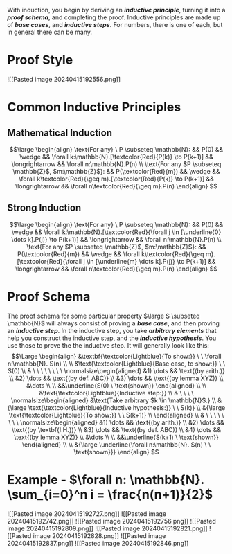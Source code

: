 With induction, you begin by deriving an ***inductive principle***, turning it into a ***proof schema***, and completing the proof. Inductive principles are made up of ***base cases***, and ***inductive steps***. For numbers, there is one of each, but in general there can be many.

# Proof Style
![[Pasted image 20240415192556.png]]

# Common Inductive Principles
## Mathematical Induction
$$\large
\begin{align}
\text{For any} \ P \subseteq \mathbb{N}: && P(0) && \wedge && \forall k:\mathbb{N}.[\textcolor{Red}{P(k)} \to P(k+1)] && \longrightarrow && \forall n:\mathbb{N}.P(n) \\
\text{For any $P \subseteq \mathbb{Z}$, $m:\mathbb{Z}$}: && P(\textcolor{Red}{m}) && \wedge && \forall k\textcolor{Red}{\geq m}.[\textcolor{Red}{P(k)} \to P(k+1)] && \longrightarrow && \forall n\textcolor{Red}{\geq m}.P(n)
\end{align}
$$

## Strong Induction
$$\large
\begin{align}
\text{For any} \ P \subseteq \mathbb{N}: && P(0) && \wedge && \forall k:\mathbb{N}.[\textcolor{Red}{\forall j \in [\underline{0} \dots k].P(j)} \to P(k+1)] && \longrightarrow && \forall n:\mathbb{N}.P(n) \\
\text{For any $P \subseteq \mathbb{Z}$, $m:\mathbb{Z}$}: && P(\textcolor{Red}{m}) && \wedge && \forall k\textcolor{Red}{\geq m}.[\textcolor{Red}{\forall j \in [\underline{m} \dots k].P(j)} \to P(k+1)] && \longrightarrow && \forall n\textcolor{Red}{\geq m}.P(n)
\end{align}
$$

# Proof Schema
The proof schema for some particular property $\large S \subseteq \mathbb{N}$ will always consist of proving a ***base case***, and then proving an ***inductive step***. In the inductive step, you take ***arbitrary elements*** that help you construct the inductive step, and the ***inductive hypothesis***. You use those to prove the the inductive step. It will generally look like this:
$$\Large
\begin{align}
&\textbf{\textcolor{Lightblue}{To show:}} \ \ \forall n:\mathbb{N}. S(n) \\ \\
&\text{\textcolor{Lightblue}{Base case, to show:}} \ \ S(0) \\
& \ \ \ \ \ \ \ \ \normalsize\begin{aligned}
&1) \dots && \text{(by arith.)} \\
&2) \dots && \text{(by def. ABC)} \\
&3) \dots && \text{(by lemma XYZ)} \\
&\dots \\ \\
&&\underline{S(0) \ \text{shown}}
\end{aligned} \\ \\
&\text{\textcolor{Lightblue}{Inductive step:}} \\
& \ \ \ \ \normalsize\begin{aligned}
&\text{Take arbitrary $k \in \mathbb{N}$.} \\
&{\large \text{\textcolor{Lightblue}{Inductive hypothesis:}} \ \ S(k)} \\
&{\large \text{\textcolor{Lightblue}{To show:}} \ \ S(k+1)} \\
\end{aligned} \\
& \ \ \ \ \ \ \ \ \normalsize\begin{aligned}
&1) \dots && \text{(by arith.)} \\
&2) \dots && \text{(by \textbf{I.H.})} \\
&3) \dots && \text{(by def. ABC)} \\
&4) \dots && \text{(by lemma XYZ)} \\
&\dots \\ \\
&&\underline{S(k+1) \ \text{shown}}
\end{aligned} \\ \\
&{\large \underline{\forall n:\mathbb{N}. S(n) \ \ \text{shown}}}
\end{align}
$$

# Example - $\forall n: \mathbb{N}. \sum_{i=0}^n i = \frac{n(n+1)}{2}$
![[Pasted image 20240415192727.png]]
![[Pasted image 20240415192742.png]]
![[Pasted image 20240415192756.png]]
![[Pasted image 20240415192809.png]]
![[Pasted image 20240415192821.png]]
![[Pasted image 20240415192828.png]]
![[Pasted image 20240415192837.png]]
![[Pasted image 20240415192846.png]]
